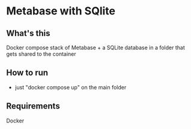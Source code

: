 # Metabase with SQlite

## What's this

Docker compose stack of Metabase + a SQLite database in a folder that gets shared to the container

## How to run

- just "docker compose up" on the main folder

## Requirements

Docker